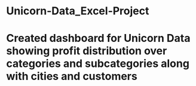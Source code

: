 # Unicorn-Data_Excel-Project
# Created dashboard for Unicorn Data showing profit distribution over categories and subcategories along with cities and customers
